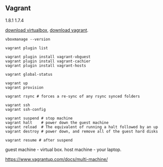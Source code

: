 Vagrant
-

1.8.1
1.7.4

[download virtualbox](https://www.virtualbox.org/wiki/Linux_Downloads),
[download vagrant](https://www.vagrantup.com/downloads.html).

````
vboxmanage --version
````

````
vagrant plugin list

vagrant plugin install vagrant-vbguest
vagrant plugin install vagrant-cachier
vagrant plugin install vagrant-hosts
````

````
vagrant global-status

vagrant up
vagrant provision

vagrant rsync # forces a re-sync of any rsync synced folders

vagrant ssh
vagrant ssh-config

vagrant suspend # stop machine
vagrant halt    # power down the guest machine
vagrant reload  # The equivalent of running a halt followed by an up
vagrant destroy # power down, and remove all of the guest hard disks

vagrant resume # after suspend
````

guest machine - virtual box.
host machine - your laptop.

https://www.vagrantup.com/docs/multi-machine/
